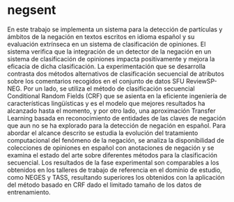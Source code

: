 # negsent

En este trabajo se implementa un sistema para la detección de partículas y ámbitos de la negación en textos escritos en idioma español y su evaluación extrínseca en un sistema de clasificación de opiniones. El sistema verifica que la integración de un detector de la negación en un sistema de clasificación de opiniones impacta positivamente y mejora la eficacia de dicha clasificación. La experimentación que se desarrolla contrasta dos métodos alternativos de clasificación secuencial de atributos sobre los comentarios recogidos en el conjunto de datos SFU ReviewSP-NEG. Por un lado, se utiliza el método de clasificación secuencial Conditional Random Fields (CRF) que se asienta en la eficiente ingeniería de características lingüísticas y es el modelo que mejores resultados ha alcanzado hasta el momento, y por otro lado, una aproximación Transfer Learning basada en reconocimiento de entidades de las claves de negación que aun no se ha explorado para la detección de negación en español. Para abordar el alcance descrito se estudia la evolución del tratamiento computacional del fenómeno de la negación, se analiza la disponibilidad de colecciones de opiniones en español con anotaciones de negación y se examina el estado del arte sobre diferentes métodos para la clasificación secuencial. Los resultados de la fase experimental son comparables a los obtenidos en los talleres de trabajo de referencia en el dominio de estudio, como NEGES y TASS, resultando superiores los obtenidos con la aplicación del método basado en CRF dado el limitado tamaño de los datos de entrenamiento.
